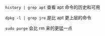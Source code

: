 ```history | grep apt``` 查看 apt 命令的历史和可用

```dpkg -l | grep jre``` 是比 apt 更上层的命令

```sudo purge``` 会比 rm 来的更猛一点

